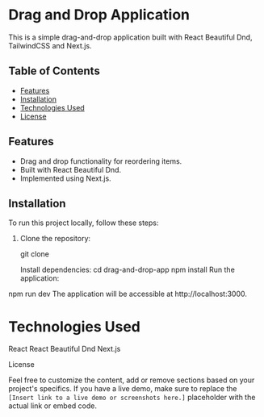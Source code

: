 # Drag and Drop Application

This is a simple drag-and-drop application built with React Beautiful Dnd, TailwindCSS and Next.js.

## Table of Contents

- [Features](#features)
- [Installation](#installation)
- [Technologies Used](#technologies-used)
- [License](#license)

## Features

- Drag and drop functionality for reordering items.
- Built with React Beautiful Dnd.
- Implemented using Next.js.


## Installation

To run this project locally, follow these steps:

1. Clone the repository:


   git clone <repository-url>

   Install dependencies:
cd drag-and-drop-app
npm install
Run the application:

npm run dev
The application will be accessible at http://localhost:3000.


# Technologies Used
React
React Beautiful Dnd
Next.js


License


Feel free to customize the content, add or remove sections based on your project's specifics. If you have a live demo, make sure to replace the `[Insert link to a live demo or screenshots here.]` placeholder with the actual link or embed code.